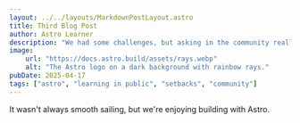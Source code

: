 ```yaml
---
layout: ../../layouts/MarkdownPostLayout.astro
title: Third Blog Post
author: Astro Learner
description: "We had some challenges, but asking in the community really helped!"
image:
    url: "https://docs.astro.build/assets/rays.webp"
    alt: "The Astro logo on a dark background with rainbow rays."
pubDate: 2025-04-17
tags: ["astro", "learning in public", "setbacks", "community"]
---
```

It wasn't always smooth sailing, but we're enjoying building with Astro.